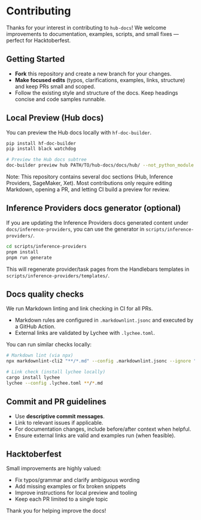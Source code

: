 # Contributing

Thanks for your interest in contributing to `hub-docs`! We welcome improvements to documentation, examples, scripts, and small fixes — perfect for Hacktoberfest.

## Getting Started

- **Fork** this repository and create a new branch for your changes.
- **Make focused edits** (typos, clarifications, examples, links, structure) and keep PRs small and scoped.
- Follow the existing style and structure of the docs. Keep headings concise and code samples runnable.

## Local Preview (Hub docs)

You can preview the Hub docs locally with `hf-doc-builder`.

```bash
pip install hf-doc-builder
pip install black watchdog

# Preview the Hub docs subtree
doc-builder preview hub PATH/TO/hub-docs/docs/hub/ --not_python_module
```

Note: This repository contains several doc sections (Hub, Inference Providers, SageMaker, Xet). Most contributions only require editing Markdown, opening a PR, and letting CI build a preview for review.

## Inference Providers docs generator (optional)

If you are updating the Inference Providers docs generated content under `docs/inference-providers`, you can use the generator in `scripts/inference-providers/`.

```bash
cd scripts/inference-providers
pnpm install
pnpm run generate
```

This will regenerate provider/task pages from the Handlebars templates in `scripts/inference-providers/templates/`.

## Docs quality checks

We run Markdown linting and link checking in CI for all PRs.

- Markdown rules are configured in `.markdownlint.jsonc` and executed by a GitHub Action.
- External links are validated by Lychee with `.lychee.toml`.

You can run similar checks locally:

```bash
# Markdown lint (via npx)
npx markdownlint-cli2 "**/*.md" --config .markdownlint.jsonc --ignore "**/node_modules/**" --ignore "**/.git/**"

# Link check (install lychee locally)
cargo install lychee
lychee --config .lychee.toml **/*.md
```

## Commit and PR guidelines

- Use **descriptive commit messages**.
- Link to relevant issues if applicable.
- For documentation changes, include before/after context when helpful.
- Ensure external links are valid and examples run (when feasible).

## Hacktoberfest

Small improvements are highly valued:

- Fix typos/grammar and clarify ambiguous wording
- Add missing examples or fix broken snippets
- Improve instructions for local preview and tooling
- Keep each PR limited to a single topic

Thank you for helping improve the docs!


